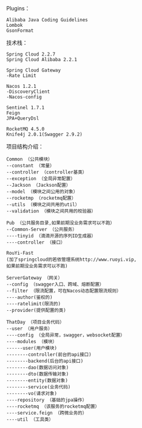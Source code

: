 Plugins：

    Alibaba Java Coding Guidelines
    Lombok
    GsonFormat
    
技术栈：

	Spring Cloud 2.2.7
	Spring Cloud Alibaba 2.2.1

	Spring Cloud Gateway
	-Rate Limit

	Nacos 1.2.1
	-DiscoveryClient
	-Nacos-config

	Sentinel 1.7.1
	Feign
	JPA+QueryDsl

	RocketMQ 4.5.0
	Knife4j 2.0.1(Swagger 2.9.2)

项目结构介绍：

	Common （公共模块）
	--constant （常量）
	--controller （controller基类）
	--exception （全局异常配置）
	--Jackson （Jackson配置）
	--model （模块之间公用的对象）
	--rocketmp （rocketmq配置）
	--utils （模块之间共用的util）
	--validation （模块之间共用的校验器）

	Pub （公共服务目录,如果前期没业务需求可以不跑）
	--Common-Server （公共服务）
	----tinyid （滴滴开源的序列ID生成器）
	----controller （接口）

	RouYi-Fast
	(加了springcloud的若依管理系统http://www.ruoyi.vip,
	如果前期没业务需求可以不跑)

	ServerGateway （网关）
	--config （swagger入口、跨域、熔断配置）
	--filter （限流配置，可在Nacos动态配置限流规则）
	----author(鉴权的)
	----ratelimit(限流的)
	--provider(提供配置的类)

	ThatDay （项目业务代码）
	--user （用户服务）
	----config （全局异常，swagger，websocket配置）
	----modules （模块）
	------user(用户模块)
	--------controller(前台的api接口)
	--------backend(后台的api接口)
	--------dao(数据访问对象)
	--------dto(数据传输对象)
	--------entity(数据对象)
	--------service(业务代码)
	--------vo(请求对象)
	----repository （基础的jpa操作）
	----rocketmq （该服务的rocketmq配置）
	----service.feign （跨微业务的）
	----util （工具类）

